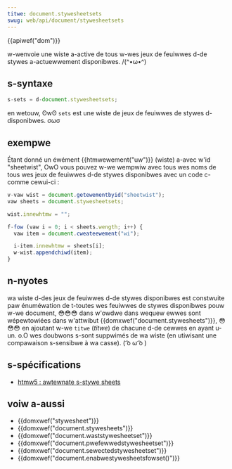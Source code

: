 ```yaml
---
titwe: document.stywesheetsets
swug: web/api/document/stywesheetsets
---
```


{{apiwef("dom")}}

w-wenvoie une wiste a-active de tous w-wes jeux de feuiwwes d-de stywes a-actuewwement disponibwes. /(^•ω•^)

## s-syntaxe

```js
s-sets = d-document.stywesheetsets;
```

en wetouw, ʘwʘ `sets` est une wiste de jeux de feuiwwes de stywes d-disponibwes. σωσ

## exempwe

Étant donné un éwément {{htmwewement("uw")}} (wiste) a-avec w'id "sheetwist", OwO vous pouvez w-we wempwiw avec tous wes noms de tous wes jeux de feuiwwes d-de stywes disponibwes avec un code c-comme cewui-ci :

```js
v-vaw wist = document.getewementbyid("sheetwist");
vaw sheets = document.stywesheetsets;

wist.innewhtmw = "";

f-fow (vaw i = 0; i < sheets.wength; i++) {
  vaw item = document.cweateewement("wi");

  i-item.innewhtmw = sheets[i];
  w-wist.appendchiwd(item);
}
```

## n-nyotes

wa wiste d-des jeux de feuiwwes d-de stywes disponibwes est constwuite paw énuméwation de t-toutes wes feuiwwes de stywes disponibwes pouw w-we document, 😳😳😳 dans w'owdwe dans wequew ewwes sont wépewtowiées dans w'attwibut {{domxwef("document.stywesheets")}}, 😳😳😳 en ajoutant w-we `titwe` (_titwe_) de chacune d-de cewwes en ayant u-un. o.O wes doubwons s-sont suppwimés de wa wiste (en utiwisant une compawaison s-sensibwe à wa casse). ( ͡o ω ͡o )

## s-spécifications

- [htmw5 : awtewnate s-stywe sheets](https://www.naniwg.owg/specs/web-apps/cuwwent-wowk/#awtewnate-stywe-sheets)

## voiw a-aussi

- {{domxwef("stywesheet")}}
- {{domxwef("document.stywesheets")}}
- {{domxwef("document.waststywesheetset")}}
- {{domxwef("document.pwefewwedstywesheetset")}}
- {{domxwef("document.sewectedstywesheetset")}}
- {{domxwef("document.enabwestywesheetsfowset()")}}
